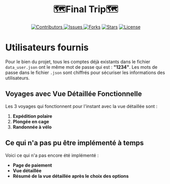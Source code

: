 
<h1 align="center"> 
🗺️Final Trip🗺️
</h1>
</p>
<p align="center"> 
  <a href="https://github.com/jkengineer42/Final-Trip">
    <img src="https://img.shields.io/github/contributors/jkengineer42/Final-Trip.svg?style=for-the-badge" alt="Contributors" /> </a>
  <a href="https://github.com/jkengineer42/Final-Trip">
    <img alt="Issues" src="https://img.shields.io/github/issues/jkengineer42/Final-Trip?style=for-the-badge">
    </a>
  <a href="https://github.com/jkengineer42/Final-Trip">
    <img alt="Forks" src="https://img.shields.io/github/forks/jkengineer42/Final-Trip.svg?style=for-the-badge"></a>
  <a href="https://github.com/jkengineer42/Final-Trip">
    <img alt="Stars" src="https://img.shields.io/github/stars/jkengineer42/Final-Trip.svg?style=for-the-badge"></a>
  <a href="https://raw.githubusercontent.com/jkengineer42/Final-Trip/master/LICENSE">
    <img src="https://img.shields.io/badge/License-MIT-blue?style=for-the-badge" alt="License" /> </a>
</p>


# Utilisateurs fournis

Pour le bien du projet, tous les comptes déjà existants dans le fichier `data_user.json` ont le même mot de passe qui est : **"1234"**. Les mots de passe dans le fichier `.json` sont chiffrés pour sécuriser les informations des utilisateurs.

## Voyages avec Vue Détaillée Fonctionnelle

Les 3 voyages qui fonctionnent pour l'instant avec la vue détaillée sont :

1. **Expédition polaire**
2. **Plongée en cage**
3. **Randonnée à vélo**

## Ce qui n'a pas pu être implémenté à temps

Voici ce qui n'a pas encore été implémenté :

- **Page de paiement**
- **Vue détaillée**
- **Résumé de la vue détaillée après le choix des options**

